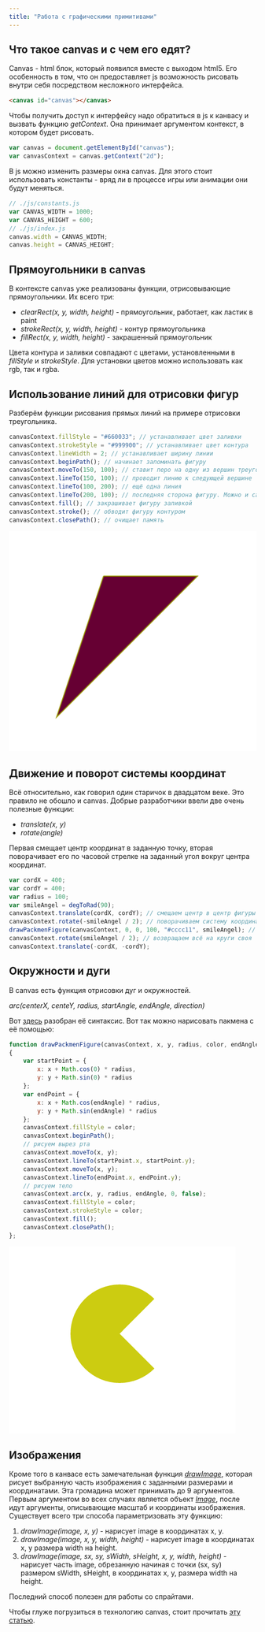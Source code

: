 ```yaml
---
title: "Работа с графическими примитивами"
---
```


## Что такое canvas и с чем его едят?
Canvas - html блок, который появился вместе с выходом html5. Его особенность в том, что он предоставляет js возможность рисовать внутри себя посредством несложного интерфейса.

```html
<canvas id="canvas"></canvas>
```

Чтобы получить доступ к интерфейсу надо обратиться в js к канвасу и вызвать функцию *getContext*.
Она принимает аргументом контекст, в котором будет рисовать.

```js
var canvas = document.getElementById("canvas");
var canvasContext = canvas.getContext("2d");
```

В js можно изменить размеры окна canvas. Для этого стоит использовать константы - вряд ли в процессе игры или анимации они будут меняться.

```js
// ./js/constants.js
var CANVAS_WIDTH = 1000;
var CANVAS_HEIGHT = 600;
// ./js/index.js
canvas.width = CANVAS_WIDTH;
canvas.height = CANVAS_HEIGHT;
```

## Прямоугольники в canvas
В контексте canvas уже реализованы функции, отрисовывающие прямоугольники. Их всего три:

 * *clearRect(x, y, width, height)* - прямоугольник, работает, как ластик в paint
 * *strokeRect(x, y, width, height)* - контур прямоугольника
 * *fillRect(x, y, width, height)* - закрашенный прямоугольник

Цвета контура и заливки совпадают с цветами, установленными в *fillStyle* и *strokeStyle*. Для установки цветов можно использовать как rgb, так и rgba.

## Использование линий для отрисовки фигур
Разберём функции рисования прямых линий на примере отрисовки треугольника.

```js
canvasContext.fillStyle = "#660033"; // устанавливает цвет заливки
canvasContext.strokeStyle = "#999900"; // устанавливает цвет контура
canvasContext.lineWidth = 2; // устанавливает ширину линии
canvasContext.beginPath(); // начинает запоминать фигуру
canvasContext.moveTo(150, 100); // ставит перо на одну из вершин треугольника
canvasContext.lineTo(150, 100); // проводит линию к следующей вершине
canvasContext.lineTo(100, 200); // ещё одна линия
canvasContext.lineTo(200, 100); // последняя сторона фигуру. Можно и canvasContext.closePath(), но она завершит фигуру  
canvasContext.fill(); // закрашивает фигуру заливкой
canvasContext.stroke(); // обводит фигуру контуром
canvasContext.closePath(); // очищает память
```
![Скриншот](img\html_canvas\screenshot1.png)

## Движение и поворот системы координат
Всё относительно, как говорил один старичок в двадцатом веке. Это правило не обошло и canvas. Добрые разработчики ввели две очень полезные функции:

 * *translate(x, y)*
 * *rotate(angle)*

Первая смещает центр координат в заданную точку, вторая поворачивает его по часовой стрелке на заданный угол вокруг центра координат.

```js
var cordX = 400;
var cordY = 400;
var radius = 100;
var smileAngel = degToRad(90);
canvasContext.translate(cordX, cordY); // смещаем центр в центр фигуры пакмена
canvasContext.rotate(-smileAngel / 2); // поворачиваем систему координат на заданный угол
drawPackmenFigure(canvasContext, 0, 0, 100, "#cccc11", smileAngel); // рисуем пакмена
canvasContext.rotate(smileAngel / 2); // возвращаем всё на круги своя
canvasContext.translate(-cordX, -cordY);
```

## Окружности и дуги
В canvas есть функция отрисовки дуг и окружностей.

*arc(centerX, centeY, radius, startAngle, endAngle, direction)*

Вот [здесь](http://www.w3schools.com/tags/canvas_arc.asp) разобран её синтаксис.
Вот так можно нарисовать пакмена с её помощью:

```js
function drawPackmenFigure(canvasContext, x, y, radius, color, endAngle)
{
    var startPoint = {
        x: x + Math.cos(0) * radius,
        y: y + Math.sin(0) * radius
    };
    var endPoint = {
        x: x + Math.cos(endAngle) * radius,
        y: y + Math.sin(endAngle) * radius
    };
    canvasContext.fillStyle = color;
    canvasContext.beginPath();
    // рисуем вырез рта
    canvasContext.moveTo(x, y);
    canvasContext.lineTo(startPoint.x, startPoint.y);
    canvasContext.moveTo(x, y);
    canvasContext.lineTo(endPoint.x, endPoint.y);
    // рисуем тело
    canvasContext.arc(x, y, radius, endAngle, 0, false);
    canvasContext.fillStyle = color;
    canvasContext.strokeStyle = color;
    canvasContext.fill();
    canvasContext.closePath();
};
```

![Скриншот](img\html_canvas\screenshot2.png)

## Изображения
Кроме того в канвасе есть замечательная функция *[drawImage](https://developer.mozilla.org/ru/docs/Web/API/CanvasRenderingContext2D/drawImage)*, которая рисует выбранную часть изображения с заданными размерами и координатами. Эта громадина может принимать до 9 аргументов. Первым аргументом во всех случаях является объект *[Image](https://developer.mozilla.org/ru/docs/Web/API/HTMLImageElement/Image)*, после идут аргументы, описывающие масштаб и координаты  изображения. Существует всего три способа параметризовать эту функцию:

 1. *drawImage(image, x, y)* - нарисует image в координатах x, y.
 2. *drawImage(image, x, y, width, height)* - нарисует image в координатах x, y размера width на height.
 3. *drawImage(image, sx, sy, sWidth, sHeight, x, y, width, height)* - нарисует часть image, обрезанную начиная с точки (sx, sy) размером sWidth, sHeight,  в координатах x, y, размера width на height.

Последний способ полезен для работы со спрайтами.

Чтобы глуже погрузиться в технологию canvas, стоит прочитать [эту статью](https://developer.mozilla.org/ru/docs/Web/API/Canvas_API/Tutorial/%D0%9F%D1%80%D0%B8%D0%BC%D0%B5%D0%BD%D0%B5%D0%BD%D0%B8%D0%B5_%D1%81%D1%82%D0%B8%D0%BB%D0%B5%D0%B9_%D0%B8_%D1%86%D0%B2%D0%B5%D1%82%D0%BE%D0%B2).

